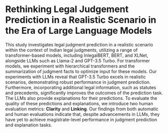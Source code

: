 # Rethinking Legal Judgement Prediction in a Realistic Scenario in the Era of Large Language Models
This study investigates legal judgment prediction in a realistic scenario within the context of Indian legal judgments, utilizing a range of transformer-based models, including InlegalBERT, BERT, and XLNet, alongside LLMs such as Llama-2 and GPT-3.5 Turbo. For transformer models, we experiment with hierarchical transformers and the summarization of judgment facts to optimize input for these models. Our experiments with LLMs reveal that GPT-3.5 Turbo excels in realistic scenarios, demonstrating robust performance in judgment prediction. Furthermore, incorporating additional legal information, such as statutes and precedents, significantly improves the outcomes of the prediction task. The LLMs also provide explanations for their predictions. To evaluate the quality of these predictions and explanations, we introduce two human evaluation metrics: **Clarity** and **Linking**. Our findings from both automatic and human evaluations indicate that, despite advancements in LLMs, they have yet to achieve magistrate-level performance in judgment prediction and explanation tasks.


